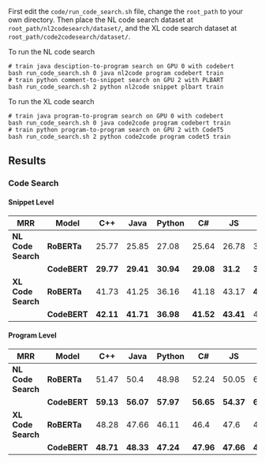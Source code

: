 First edit the <code>code/run_code_search.sh</code> file, change the <code>root_path</code> to your own directory.
Then place the NL code search dataset at <code>root_path/nl2codesearch/dataset/</code>, and the XL code search dataset at <code>root_path/code2codesearch/dataset/</code>.


To run the NL code search
```
# train java desciption-to-program search on GPU 0 with codebert
bash run_code_search.sh 0 java nl2code program codebert train
# train python comment-to-snippet search on GPU 2 with PLBART
bash run_code_search.sh 2 python nl2code snippet plbart train
```

To run the XL code search
```
# train java program-to-program search on GPU 0 with codebert
bash run_code_search.sh 0 java code2code program codebert train
# train python program-to-program search on GPU 2 with CodeT5
bash run_code_search.sh 2 python code2code program codet5 train
```

## Results

### Code Search

#### Snippet Level
| **MRR**            | **Model**    | **C++**   | **Java**  | **Python** | **C#**    | **JS**    | **PHP**   | **C**     |
|--------------------|--------------|-----------|-----------|------------|-----------|-----------|-----------|-----------|
| **NL Code Search** | **RoBERTa**  |     25.77 |     25.85 |      27.08 |     25.64 |     26.78 |     33.47 |     36.14 |
|                    | **CodeBERT** | **29.77** | **29.41** |  **30.94** | **29.08** |  **31.2** | **38.75** | **41.56** |
| **XL Code Search** | **RoBERTa**  |     41.73 |     41.25 |      36.16 |     41.18 |     43.17 | **41.17** |      37.1 |
|                    | **CodeBERT** | **42.11** | **41.71** |  **36.98** | **41.52** | **43.41** |     41.09 | **37.87** |

#### Program Level
| **MRR**            | **Model**    | **C++**   | **Java**  | **Python** | **C#**    | **JS**    | **PHP**   | **C**     |
|--------------------|--------------|-----------|-----------|------------|-----------|-----------|-----------|-----------|
| **NL Code Search** | **RoBERTa**  |     51.47 |      50.4 |      48.98 |     52.24 |     50.05 |     62.01 | **56.34** |
|                    | **CodeBERT** | **59.13** | **56.07** |  **57.97** | **56.65** | **54.37** | **65.13** |     47.13 |
| **XL Code Search** | **RoBERTa**  |     48.28 |     47.66 |      46.11 |      46.4 |      47.6 |     43.76 |     40.15 |
|                    | **CodeBERT** | **48.71** | **48.33** |  **47.24** | **47.96** | **47.66** | **44.02** | **40.43** |
